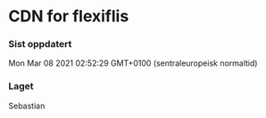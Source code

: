 
# CDN for flexiflis

### Sist oppdatert 
Mon Mar 08 2021 02:52:29 GMT+0100 (sentraleuropeisk normaltid)
### Laget 
Sebastian
